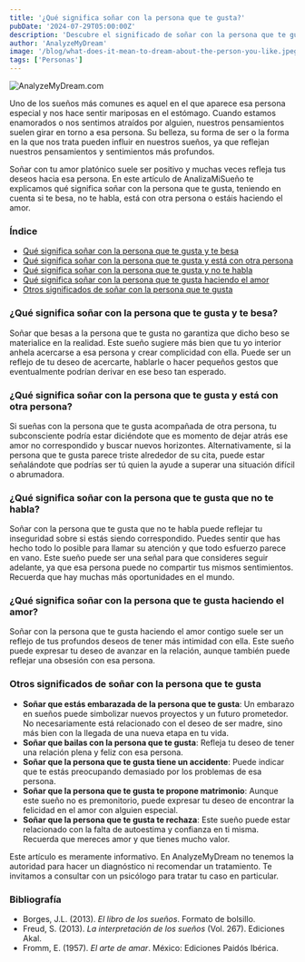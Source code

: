 ```yaml
---
title: '¿Qué significa soñar con la persona que te gusta?'
pubDate: '2024-07-29T05:00:00Z'
description: 'Descubre el significado de soñar con la persona que te gusta, ya sea que te esté besando, estando con otra persona, sin hablarte o haciendo el amor.'
author: 'AnalyzeMyDream'
image: '/blog/what-does-it-mean-to-dream-about-the-person-you-like.jpeg'
tags: ['Personas']
---
```


![AnalyzeMyDream.com](/blog/what-does-it-mean-to-dream-about-the-person-you-like.jpeg)

Uno de los sueños más comunes es aquel en el que aparece esa persona especial y nos hace sentir mariposas en el estómago. Cuando estamos enamorados o nos sentimos atraídos por alguien, nuestros pensamientos suelen girar en torno a esa persona. Su belleza, su forma de ser o la forma en la que nos trata pueden influir en nuestros sueños, ya que reflejan nuestros pensamientos y sentimientos más profundos.

Soñar con tu amor platónico suele ser positivo y muchas veces refleja tus deseos hacia esa persona. En este artículo de AnalizaMiSueño te explicamos qué significa soñar con la persona que te gusta, teniendo en cuenta si te besa, no te habla, está con otra persona o estáis haciendo el amor.

### Índice

- [Qué significa soñar con la persona que te gusta y te besa](#que-significa-sonar-con-la-persona-que-te-gusta-y-te-besa)
- [Qué significa soñar con la persona que te gusta y está con otra persona](#que-significa-sonar-con-la-persona-que-te-gusta-y-está-con-otra-persona)
- [Qué significa soñar con la persona que te gusta y no te habla](#que-significa-sonar-con-la-persona-que-te-gusta-y-no-te-habla)
- [Qué significa soñar con la persona que te gusta haciendo el amor](#que-significa-sonar-con-la-persona-que-te-gusta-haciendo-el-amor)
- [Otros significados de soñar con la persona que te gusta](#otros-significados-de-sonar-con-la-persona-que-te-gusta)

### ¿Qué significa soñar con la persona que te gusta y te besa?

Soñar que besas a la persona que te gusta no garantiza que dicho beso se materialice en la realidad. Este sueño sugiere más bien que tu yo interior anhela acercarse a esa persona y crear complicidad con ella. Puede ser un reflejo de tu deseo de acercarte, hablarle o hacer pequeños gestos que eventualmente podrían derivar en ese beso tan esperado.

### ¿Qué significa soñar con la persona que te gusta y está con otra persona?

Si sueñas con la persona que te gusta acompañada de otra persona, tu subconsciente podría estar diciéndote que es momento de dejar atrás ese amor no correspondido y buscar nuevos horizontes. Alternativamente, si la persona que te gusta parece triste alrededor de su cita, puede estar señalándote que podrías ser tú quien la ayude a superar una situación difícil o abrumadora.

### ¿Qué significa soñar con la persona que te gusta que no te habla?

Soñar con la persona que te gusta que no te habla puede reflejar tu inseguridad sobre si estás siendo correspondido. Puedes sentir que has hecho todo lo posible para llamar su atención y que todo esfuerzo parece en vano. Este sueño puede ser una señal para que consideres seguir adelante, ya que esa persona puede no compartir tus mismos sentimientos. Recuerda que hay muchas más oportunidades en el mundo.

### ¿Qué significa soñar con la persona que te gusta haciendo el amor?

Soñar con la persona que te gusta haciendo el amor contigo suele ser un reflejo de tus profundos deseos de tener más intimidad con ella. Este sueño puede expresar tu deseo de avanzar en la relación, aunque también puede reflejar una obsesión con esa persona.

### Otros significados de soñar con la persona que te gusta

- **Soñar que estás embarazada de la persona que te gusta**: Un embarazo en sueños puede simbolizar nuevos proyectos y un futuro prometedor. No necesariamente está relacionado con el deseo de ser madre, sino más bien con la llegada de una nueva etapa en tu vida.
- **Soñar que bailas con la persona que te gusta**: Refleja tu deseo de tener una relación plena y feliz con esa persona.
- **Soñar que la persona que te gusta tiene un accidente**: Puede indicar que te estás preocupando demasiado por los problemas de esa persona.
- **Soñar que la persona que te gusta te propone matrimonio**: Aunque este sueño no es premonitorio, puede expresar tu deseo de encontrar la felicidad en el amor con alguien especial.
- **Soñar que la persona que te gusta te rechaza**: Este sueño puede estar relacionado con la falta de autoestima y confianza en ti misma. Recuerda que mereces amor y que tienes mucho valor.

Este artículo es meramente informativo. En AnalyzeMyDream no tenemos la autoridad para hacer un diagnóstico ni recomendar un tratamiento. Te invitamos a consultar con un psicólogo para tratar tu caso en particular.

### Bibliografía

- Borges, J.L. (2013). *El libro de los sueños*. Formato de bolsillo.
- Freud, S. (2013). *La interpretación de los sueños* (Vol. 267). Ediciones Akal.
- Fromm, E. (1957). *El arte de amar*. México: Ediciones Paidós Ibérica.
